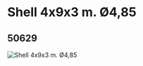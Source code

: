 # Shell 4x9x3 m. Ø4,85
## 50629
![Shell 4x9x3 m. Ø4,85](https://lc-www-live-s.legocdn.com/media/bricks/5/2/4254436.jpg)